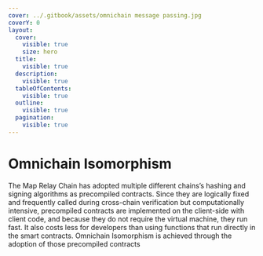 ```yaml
---
cover: ../.gitbook/assets/omnichain message passing.jpg
coverY: 0
layout:
  cover:
    visible: true
    size: hero
  title:
    visible: true
  description:
    visible: true
  tableOfContents:
    visible: true
  outline:
    visible: true
  pagination:
    visible: true
---
```


# Omnichain Isomorphism

The Map Relay Chain has adopted multiple different chains’s hashing and signing algorithms as precompiled contracts. Since they are logically fixed and frequently called during cross-chain verification but computationally intensive, precompiled contracts are implemented on the client-side with client code, and because they do not require the virtual machine, they run fast. It also costs less for developers than using functions that run directly in the smart contracts. Omnichain Isomorphism is achieved through the adoption of those precompiled contracts

<figure><img src="https://lh7-us.googleusercontent.com/AfPYk_apE7NADCvDI978Vywkf0FPq_cW6Hmu1AsgCneiiu9NGmtgeHnxSjkIkvzOYeCR4drakITR8CNW3rOWv7wUBFFGVtC4bEq-pycjHgsz4U6lmH9jfAJfCbGIT62mvEOfH9yBqy-5D9ugP08ZiMI" alt=""><figcaption></figcaption></figure>

